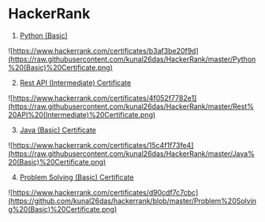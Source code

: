 # HackerRank
1. [Python (Basic)](https://www.hackerrank.com/certificates/b3af3be20f9d)

![https://www.hackerrank.com/certificates/b3af3be20f9d](https://raw.githubusercontent.com/kunal26das/HackerRank/master/Python%20(Basic)%20Certificate.png)

2. [Rest API (Intermediate) Certificate](https://www.hackerrank.com/certificates/4f052f7782e1)

![https://www.hackerrank.com/certificates/4f052f7782e1](https://raw.githubusercontent.com/kunal26das/HackerRank/master/Rest%20API%20(Intermediate)%20Certificate.png)

3. [Java (Basic) Certificate](https://www.hackerrank.com/certificates/15c4f1f73fe4)

![https://www.hackerrank.com/certificates/15c4f1f73fe4](https://raw.githubusercontent.com/kunal26das/HackerRank/master/Java%20(Basic)%20Certificate.png)

4. [Problem Solving (Basic) Certificate](https://www.hackerrank.com/certificates/d90cdf7c7cbc)

![https://www.hackerrank.com/certificates/d90cdf7c7cbc](https://github.com/kunal26das/hackerrank/blob/master/Problem%20Solving%20(Basic)%20Certificate.png)
